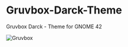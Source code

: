 # Gruvbox-Darck-Theme

Gruvbox Darck - Theme for GNOME 42

![Gruvbox](https://user-images.githubusercontent.com/79495707/183337207-639246b2-f1cc-4aa5-8bc5-be9e981aa83f.png)
